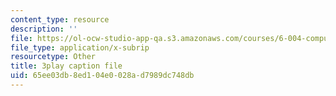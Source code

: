 ```yaml
---
content_type: resource
description: ''
file: https://ol-ocw-studio-app-qa.s3.amazonaws.com/courses/6-004-computation-structures-spring-2017/65ee03db8ed104e0028ad7989dc748db_q38KAGAKORk.srt
file_type: application/x-subrip
resourcetype: Other
title: 3play caption file
uid: 65ee03db-8ed1-04e0-028a-d7989dc748db
---
```

